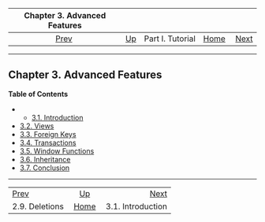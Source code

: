 <!--?xml version="1.0" encoding="UTF-8" standalone="no"?-->

|          Chapter 3. Advanced Features          |                                        |                  |                                                       |                                                           |
| :--------------------------------------------: | :------------------------------------- | :--------------: | ----------------------------------------------------: | --------------------------------------------------------: |
| [Prev](tutorial-delete.html "2.9. Deletions")  | [Up](tutorial.html "Part I. Tutorial") | Part I. Tutorial | [Home](index.html "PostgreSQL 17devel Documentation") |  [Next](tutorial-advanced-intro.html "3.1. Introduction") |

***

## Chapter 3. Advanced Features

**Table of Contents**

  * *   [3.1. Introduction](tutorial-advanced-intro.html)
  * [3.2. Views](tutorial-views.html)
  * [3.3. Foreign Keys](tutorial-fk.html)
  * [3.4. Transactions](tutorial-transactions.html)
  * [3.5. Window Functions](tutorial-window.html)
  * [3.6. Inheritance](tutorial-inheritance.html)
  * [3.7. Conclusion](tutorial-conclusion.html)

***

|                                                |                                                       |                                                           |
| :--------------------------------------------- | :---------------------------------------------------: | --------------------------------------------------------: |
| [Prev](tutorial-delete.html "2.9. Deletions")  |         [Up](tutorial.html "Part I. Tutorial")        |  [Next](tutorial-advanced-intro.html "3.1. Introduction") |
| 2.9. Deletions                                 | [Home](index.html "PostgreSQL 17devel Documentation") |                                         3.1. Introduction |
